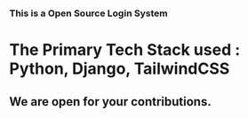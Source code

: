 ### This is a Open Source Login System
# The Primary Tech Stack used : Python, Django, TailwindCSS
## We are open for your contributions.